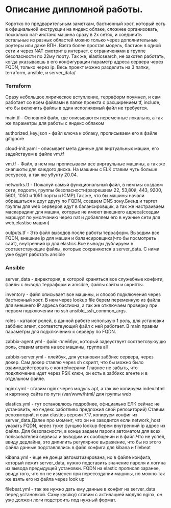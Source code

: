 # Описание дипломной работы.
Коротко по предварительным заметкам, бастионный хост, который есть в официальной инструкции на яндекс облаке, сложнее организовать, посколько naт-инстанс машина сразу в 2х сетях, и соединить остальные из разных областей можно только через дополнительные роутеры или даже ВПН.
Взята более простая модель, бастион в одной сети и через NAT смотрит в интернет, с ограниченями в группе безопасности по 22му порту. Так же, elasticsearch, не захотел работать, когда указываешь в его конфигурации параметр адреса сервера через FQDN, только через ip.
Весь проект можно разделить на 3 папки, terraform, ansible, и server_data/
### Terraform
Сразу небольшое лирическое вступление, терраформ поумнел, и сам работает со всем файлами в папке проекта с расширением tf, include, что бы включить файлы в один исполняемый файл не требуется.

main.tf -  Основной файл, где описываются переменные локально,  а так же параметры для работы с яндекс облаком

authorized_key.json -  файл ключа к облаку, прописываем его в файле gitignore

cloud-init.yaml - описывает мета данные для виртуальных машин, его задействуем в файле vm.tf

vm.tf - Файл, в нем мы прописываем все виртаульные машины, а так же снапшоты для каждого диска. На машины с ELK ставим чуть больше ресурсов, а так же убунту 20.04.

networks.tf - Пожалуй самый функциональный файл, в нем мы создаем сети, подсети, группы  безопасности(разрешаем 22, 53,80й, 443, 9200, 5601, 1050 и 1051 порты и ICMP).Так же, что бы машины начали обращаться к друг другу по FQDN, создаем DNS зону.Бкенд и таргет группы для 
web серверов идут в балансировщик, а так же настраиваем маскарадинг для машин, которые не имеют внешнего адреса(создам маршурт по умолчанию через nat и добавляем его в нужные сети для web,elastisc машин)

outputs.tf - Это файл выводов после работы терраформ. Выводим все FQDN, внешние ip для машин и балансировщика(что бы посмотреть сайт), внутренний ip для elastics.Все выводы дублируем в соответствующие файлы, которые сохраняются в server_data. С ними уже будет работать ansible
### Ansible
server_data - директория, в которой храняться все служебные конфиги, файлы с вывода терраформ и amsible, файлы сайты и скрипты.

inventory - файл описывает все машины, и способ подключения через бастионный хост. В нем через lookup  file берем переменную из файла для внешнего IP адреса бастиона, а так же отключаем проверку при первом подключении по ssh ansible_ssh_common_args.

roles - каталог  ролей, в данной работе использую 1 роль, для установки заббикс агент, соответствующий файл с ней работает. В main правим параметры для подключению к серверу по FQDN.

zabbix-agent.yml - файл-плейбук, который задеуствует соответсвуюущю роль, ставим агента на все машины, группа all

zabbix-server.yml - плейбук, для установки заббикс сервера, через докер. Сам докер ставлю через sh скрипт, что бы можно было взаимодействовать с контейнерами.Главное не забыть, что подключение идет через PSK ключ, он есть в заббикс агенте и в отдельном файле.

nginx.yml - ставим nginx через модуль apt, а так же копируем index.html и картинку сайта по пути /var/www/html/ для группы web

elastics.yml - тут остановлюсь подробнее, официально ЕЛК сейчас не установить, но яндекс заботливо предложил свой репозиторий) Ставим репозиторий, и сам elastics версии 7.17, копируем конфиг из server_data.Далее про момент, что он не заводится если network_host указать 
FQDN, через туже фунцию lookup берем внутренний ip адрес из файла. Для безопасности, в конце задаем пароли автоматом для всех пользователей сервиса и выводим их сообщении и в файл.Что не успел, ввиду дедлайна, это дипилить регулярное выражение, что бы из этого файла данные подставлялись в файл конфига для kibana  и filebeat

kibana.yml -  еще не донца автоматизирована, но в файле конфига, который лежит server_data, нужно подставить значение пароля и логина из вывода предыдущей установки. FQDN на elastic прописал заранее, ввиду того, что он не изменен при пересоздании машины, но можно так же взять его из файла через look up

filebeat.yml - так же нужно дать ему данные в конфиг на server_data перед установкой. Саму кусяку) ставим с активацией модуля nginx, он уже должен логи подстроить под нужный формат.

